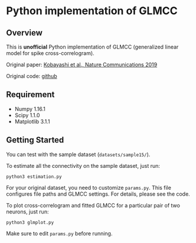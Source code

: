 # Python implementation of GLMCC

## Overview

This is **unofficial** Python implementation of GLMCC (generalized linear model for spike cross-correlogram).

Original paper: [Kobayashi et al., Nature Communications 2019](https://www.nature.com/articles/s41467-019-12225-2)

Original code: [github](https://github.com/NII-Kobayashi/GLMCC)

## Requirement

* Numpy 1.16.1
* Scipy 1.1.0
* Matplotlib 3.1.1

## Getting Started

You can test with the sample dataset (`datasets/sample15/`). 

To estimate all the connectivity on the sample dataset, just run:

```shell
python3 estimation.py
```

For your original dataset, you need to customize `params.py`.  This file configures file paths and GLMCC settings.  For details, please see the code.

To plot cross-correlogram and fitted GLMCC for a particular pair of two neurons, just run:

```shell
python3 glmplot.py
```

Make sure to edit `params.py` before running.



